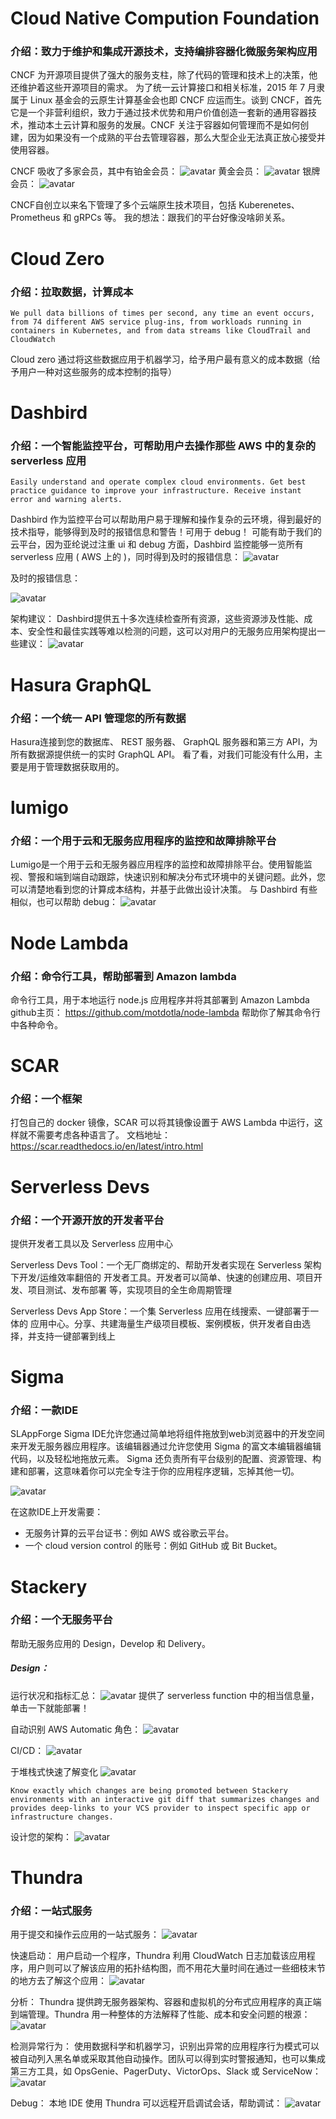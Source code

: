 # Cloud Native Compution Foundation
### 介绍：致力于维护和集成开源技术，支持编排容器化微服务架构应用
CNCF 为开源项目提供了强大的服务支柱，除了代码的管理和技术上的决策，他还维护着这些开源项目的需求。
为了统一云计算接口和相关标准，2015 年 7 月隶属于 Linux 基金会的云原生计算基金会也即 CNCF 应运而生。谈到 CNCF，首先它是一个非营利组织，致力于通过技术优势和用户价值创造一套新的通用容器技术，推动本土云计算和服务的发展。CNCF 关注于容器如何管理而不是如何创建，因为如果没有一个成熟的平台去管理容器，那么大型企业无法真正放心接受并使用容器。

CNCF 吸收了多家会员，其中有铂金会员：
![avatar](http://blog.daocloud.io/wp-content/uploads/2017/05/Members-1.jpg)
黄金会员：
![avatar](http://blog.daocloud.io/wp-content/uploads/2017/05/Members02.png)
银牌会员：
![avatar](http://blog.daocloud.io/wp-content/uploads/2017/05/Members-Cloud-Native-Computing-Foundation.jpg)

CNCF自创立以来名下管理了多个云端原生技术项目，包括 Kuberenetes、Prometheus 和 gRPCs 等。
我的想法：跟我们的平台好像没啥卵关系。

# Cloud Zero
### 介绍：拉取数据，计算成本
    We pull data billions of times per second, any time an event occurs,
    from 74 different AWS service plug-ins, from workloads running in
    containers in Kubernetes, and from data streams like CloudTrail and CloudWatch
Cloud zero 通过将这些数据应用于机器学习，给予用户最有意义的成本数据（给予用户一种对这些服务的成本控制的指导）

# Dashbird
### 介绍：一个智能监控平台，可帮助用户去操作那些 AWS 中的复杂的 serverless 应用
    Easily understand and operate complex cloud environments. Get best
    practice guidance to improve your infrastructure. Receive instant 
    error and warning alerts. 
Dashbird 作为监控平台可以帮助用户易于理解和操作复杂的云环境，得到最好的技术指导，能够得到及时的报错信息和警告！可用于 debug！
可能有助于我们的云平台，因为亚纶说过注重 ui 和 debug 方面，Dashbird 监控能够一览所有serverless 应用 ( AWS 上的 )，同时得到及时的报错信息：
![avatar](https://mk0dashbirdiokg5ry66.kinstacdn.com/wp-content/uploads/2020/10/Screenshot-2020-10-12-at-15.58.27.png)

及时的报错信息：

![avatar](https://mk0dashbirdiokg5ry66.kinstacdn.com/wp-content/uploads/2020/10/Dashbird-insights.png)

架构建议：
Dashbird提供五十多次连续检查所有资源，这些资源涉及性能、成本、安全性和最佳实践等难以检测的问题，这可以对用户的无服务应用架构提出一些建议：
![avatar](https://mk0dashbirdiokg5ry66.kinstacdn.com/wp-content/uploads/2020/10/insights-.png)

# Hasura GraphQL
### 介绍：一个统一 API 管理您的所有数据
Hasura连接到您的数据库、 REST 服务器、 GraphQL 服务器和第三方 API，为所有数据源提供统一的实时 GraphQL API。
看了看，对我们可能没有什么用，主要是用于管理数据获取用的。

# lumigo
### 介绍：一个用于云和无服务应用程序的监控和故障排除平台
Lumigo是一个用于云和无服务器应用程序的监控和故障排除平台。使用智能监视、警报和端到端自动跟踪，快速识别和解决分布式环境中的关键问题。此外，您可以清楚地看到您的计算成本结构，并基于此做出设计决策。
与 Dashbird 有些相似，也可以帮助 debug：
![avatar](https://files.readme.io/09aca54-Dashboard.png)

# Node Lambda
### 介绍：命令行工具，帮助部署到 Amazon lambda
命令行工具，用于本地运行 node.js 应用程序并将其部署到 Amazon Lambda
github主页：
https://github.com/motdotla/node-lambda
帮助你了解其命令行中各种命令。

# SCAR
### 介绍：一个框架
打包自己的 docker 镜像，SCAR 可以将其镜像设置于 AWS Lambda 中运行，这样就不需要考虑各种语言了。
文档地址：https://scar.readthedocs.io/en/latest/intro.html

# Serverless Devs
### 介绍：一个开源开放的开发者平台
提供开发者工具以及 Serverless 应用中心

Serverless Devs Tool：一个无厂商绑定的、帮助开发者实现在 Serverless 架构下开发/运维效率翻倍的 开发者工具。开发者可以简单、快速的创建应用、项目开发、项目测试、发布部署 等，实现项目的全生命周期管理

Serverless Devs App Store：一个集 Serverless 应用在线搜索、一键部署于一体的 应用中心。分享、共建海量生产级项目模板、案例模板，供开发者自由选择，并支持一键部署到线上

# Sigma
### 介绍：一款IDE

SLAppForge Sigma IDE允许您通过简单地将组件拖放到web浏览器中的开发空间来开发无服务器应用程序。该编辑器通过允许您使用 Sigma 的富文本编辑器编辑代码，以及轻松地拖放元素。
Sigma 还负责所有平台级别的配置、资源管理、构建和部署，这意味着你可以完全专注于你的应用程序逻辑，忘掉其他一切。

![avatar](https://www.slappforge.com/docs/sigma/images/guide/function_developed.JPG)

在这款IDE上开发需要：
- 无服务计算的云平台证书：例如 AWS 或谷歌云平台。
- 一个 cloud version control 的账号：例如 GitHub 或 Bit Bucket。

# Stackery
### 介绍：一个无服务平台
帮助无服务应用的 Design，Develop 和 Delivery。

##### Design：
运行状况和指标汇总：
![avatar](https://media.graphcms.com/1ZSaMZ2JT7SmfLZccCbc)
提供了 serverless function 中的相当信息量，单击一下就能部署！

自动识别 AWS Automatic 角色：
![avatar](https://media.graphcms.com/Frck8qhS6SM3bVOrft3y)

CI/CD：
![avatar](https://media.graphcms.com/kVbO3EYnQSmk1afmaIGj)

于堆栈式快速了解变化
![avatar](https://media.graphcms.com/tImHKyQQRySg7TVb91vb)

    Know exactly which changes are being promoted between Stackery
    environments with an interactive git diff that summarizes changes and
    provides deep-links to your VCS provider to inspect specific app or 
    infrastructure changes.

设计您的架构：
![avatar](https://media.graphcms.com/aOaeeObpQIO8ul8EpKYO)


# Thundra
### 介绍：一站式服务
用于提交和操作云应用的一站式服务：
![avatar](https://www.thundra.io/hubfs/New%20Design%20Website%20-%202020/Features%20Page/SSs/BG-Features-01.svg)

快速启动：
用户启动一个程序，Thundra 利用 CloudWatch 日志加载该应用程序，用户则可以了解该应用的拓扑结构图，而不用花大量时间在通过一些细枝末节的地方去了解这个应用：
![avatar](https://www.thundra.io/hubfs/New%20Design%20Website%20-%202020/Features%20Page/SSs/BG-Features-02.svg)

分析：
Thundra 提供跨无服务器架构、容器和虚拟机的分布式应用程序的真正端到端管理。Thundra 用一种整体的方法解释了性能、成本和安全问题的根源：
![avatar](https://www.thundra.io/hubfs/New%20Design%20Website%20-%202020/Features%20Page/SSs/BG-Features-03-Update.svg)

检测异常行为：
使用数据科学和机器学习，识别出异常的应用程序行为模式可以被自动列入黑名单或采取其他自动操作。团队可以得到实时警报通知，也可以集成第三方工具，如 OpsGenie、PagerDuty、VictorOps、Slack 或 ServiceNow：
![avatar](https://www.thundra.io/hubfs/New%20Design%20Website%20-%202020/Features%20Page/SSs/BG-Features-04-Update.svg)

Debug：
本地 IDE 使用 Thundra 可以远程开启调试会话，帮助调试：
![avatar](https://www.thundra.io/hubfs/New%20Design%20Website%20-%202020/Features%20Page/SSs/BG-Features-05-Update.svg)